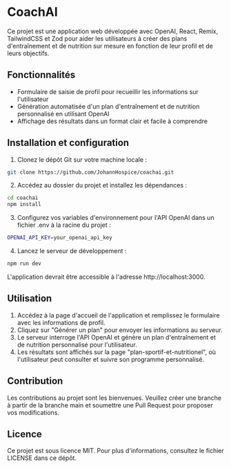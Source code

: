# CoachAI

Ce projet est une application web développée avec OpenAI, React, Remix, TailwindCSS et Zod pour aider les utilisateurs à créer des plans d'entraînement et de nutrition sur mesure en fonction de leur profil et de leurs objectifs.

## Fonctionnalités

- Formulaire de saisie de profil pour recueillir les informations sur l'utilisateur
- Génération automatisée d'un plan d'entraînement et de nutrition personnalisé en utilisant OpenAI
- Affichage des résultats dans un format clair et facile à comprendre

## Installation et configuration

1. Clonez le dépôt Git sur votre machine locale :

```bash
git clone https://github.com/JohannHospice/coachai.git
```

2. Accédez au dossier du projet et installez les dépendances :

```bash
cd coachai
npm install
```

3. Configurez vos variables d'environnement pour l'API OpenAI dans un fichier .env à la racine du projet :

```bash
OPENAI_API_KEY=your_openai_api_key
```

4. Lancez le serveur de développement :

```bash
npm run dev
```

L'application devrait être accessible à l'adresse http://localhost:3000.

## Utilisation

1. Accédez à la page d'accueil de l'application et remplissez le formulaire avec les informations de profil.
2. Cliquez sur "Générer un plan" pour envoyer les informations au serveur.
3. Le serveur interroge l'API OpenAI et génère un plan d'entraînement et de nutrition personnalisé pour l'utilisateur.
4. Les résultats sont affichés sur la page "plan-sportif-et-nutritionel", où l'utilisateur peut consulter et suivre son programme personnalisé.

## Contribution

Les contributions au projet sont les bienvenues. Veuillez créer une branche à partir de la branche main et soumettre une Pull Request pour proposer vos modifications.

## Licence

Ce projet est sous licence MIT. Pour plus d'informations, consultez le fichier LICENSE dans ce dépôt.
